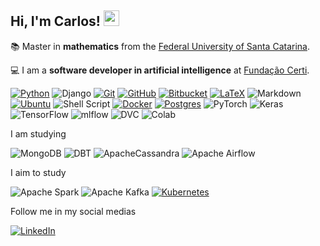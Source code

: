 ## Hi, I'm Carlos! <img src="https://media.giphy.com/media/hvRJCLFzcasrR4ia7z/giphy.gif" width="25" height="25">

📚 Master in **mathematics** from the [Federal University of Santa Catarina](https://ufsc.br/).

💻 I am a **software developer in artificial intelligence** at [Fundação Certi](https://certi.org.br/).


[![Python](https://img.shields.io/badge/python-3670A0?style=for-the-badge&logo=python&logoColor=ffdd54)](https://www.python.org/)
![Django](https://img.shields.io/badge/django-%23092E20.svg?style=for-the-badge&logo=django&logoColor=white)
[![Git](https://img.shields.io/badge/git-%23F05033.svg?style=for-the-badge&logo=git&logoColor=white)](https://git-scm.com/)
[![GitHub](https://img.shields.io/badge/github-%23121011.svg?style=for-the-badge&logo=github&logoColor=white)](https://github.com/)
[![Bitbucket](https://img.shields.io/badge/bitbucket-%230047B3.svg?style=for-the-badge&logo=bitbucket&logoColor=white)](https://bitbucket.org/)
[![LaTeX](https://img.shields.io/badge/latex-%23008080.svg?style=for-the-badge&logo=latex&logoColor=white)](https://www.latex-project.org/)
![Markdown](https://img.shields.io/badge/markdown-%23000000.svg?style=for-the-badge&logo=markdown&logoColor=white)
[![Ubuntu](https://img.shields.io/badge/Ubuntu-E95420?style=for-the-badge&logo=ubuntu&logoColor=white)](https://ubuntu.com/)
![Shell Script](https://img.shields.io/badge/shell_script-%23121011.svg?style=for-the-badge&logo=gnu-bash&logoColor=white)
[![Docker](https://img.shields.io/badge/docker-%230db7ed.svg?style=for-the-badge&logo=docker&logoColor=white)](https://www.docker.com/)
[![Postgres](https://img.shields.io/badge/postgres-%23316192.svg?style=for-the-badge&logo=postgresql&logoColor=white)](https://www.postgresql.org/)
![PyTorch](https://img.shields.io/badge/PyTorch-%23EE4C2C.svg?style=for-the-badge&logo=PyTorch&logoColor=white)
![Keras](https://img.shields.io/badge/Keras-%23D00000.svg?style=for-the-badge&logo=Keras&logoColor=white)
![TensorFlow](https://img.shields.io/badge/TensorFlow-%23FF6F00.svg?style=for-the-badge&logo=TensorFlow&logoColor=white)
![mlflow](https://img.shields.io/badge/MLflow-0194E2.svg?style=for-the-badge&logo=MLflow&logoColor=white)
![DVC](https://img.shields.io/badge/DvC-%23000000.svg?style=for-the-badge&logo=dvc&color=FFFFFF)
![Colab](https://img.shields.io/badge/Colab-%23FF6F00.svg?style=for-the-badge&logo=googlecolab&color=white)


I am studying

![MongoDB](https://img.shields.io/badge/MongoDB-%234ea94b.svg?style=for-the-badge&logo=mongodb&logoColor=white)
![DBT](https://img.shields.io/badge/dbt-FF694B?style=for-the-badge&logo=dbt&logoColor=white)
![ApacheCassandra](https://img.shields.io/badge/cassandra-%231287B1.svg?style=for-the-badge&logo=apache-cassandra&logoColor=white)
![Apache Airflow](https://img.shields.io/badge/Apache%20Airflow-017CEE?style=for-the-badge&logo=Apache%20Airflow&logoColor=white)

I aim to study

![Apache Spark](https://img.shields.io/badge/Apache%20Spark-E25A1C.svg?style=for-the-badge&logo=Apache-Spark&logoColor=white)
![Apache Kafka](https://img.shields.io/badge/Apache%20Kafka-000?style=for-the-badge&logo=apachekafka)
[![Kubernetes](https://img.shields.io/badge/kubernetes-%23326ce5.svg?style=for-the-badge&logo=kubernetes&logoColor=white)](https://kubernetes.io/)


Follow me in my social medias

[![LinkedIn](https://img.shields.io/badge/linkedin-%230077B5.svg?style=for-the-badge&logo=linkedin&logoColor=white)](https://www.linkedin.com/in/carducaldeira/)
